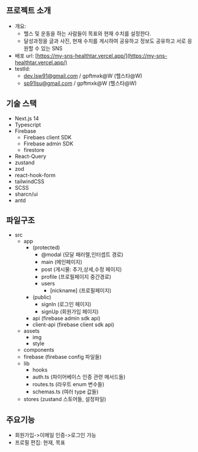 ## 프로젝트 소개
- 개요: 
  - 헬스 및 운동을 하는 사람들이 목표와 현재 수치를 설정한다.
  - 달성과정을 글과 사진, 현재 수치를 게시하여 공유하고 정보도 공유하고 서로 응원할 수 있는 SNS 
- 배포 url: [https://my-sns-healthtar.vercel.app/](https://my-sns-healthtar.vercel.app/)
- testId: 
  - dev.lsw91@gmail.com / gpftmxk@W (헬스타@W)
  - sp91lsu@gmail.com / gpftmxk@W (헬스타@W)

## 기술 스택
- Next.js 14
- Typescript
- Firebase 
  - Firebaes client SDK
  - Firebase admin SDK
  - firestore
- React-Query
- zustand
- zod
- react-hook-form
- tailwindCSS
- SCSS
- sharcn/ui
- antd

## 파일구조
- src
  - app
    - (protected)
      - @modal (모달 패러렐,인터셉트 경로)
      - main (메인페이지)
      - post (게시물: 추가,상세,수정 페이지)
      - profile (프로필페이지 중간경로)
      - users
        - [nickname] (프로필페이지)
    - (public)
      - signIn (로그인 페이지)
      - signUp (회원가입 페이지)
    - api (firebase admin sdk api)
    - client-api (firebase client sdk api)
  - assets
    - img
    - style
  - components
  - firebase (firebase config 파일들)
  - lib
    - hooks
    - auth.ts (파이어베이스 인증 관련 메서드들)
    - routes.ts (라우트 enum 변수들)
    - schemas.ts (여러 type 값들)
  - stores (zustand 스토어들, 설정파일)

## 주요기능
- 회원가입->이메일 인증->로그인 가능
- 프로필 편집: 현재, 목표
